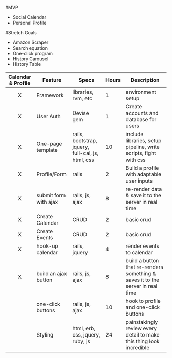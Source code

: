 #MVP* Social Calendar* Personal Profile  
#Stretch Goals* Amazon Scraper* Search equation* One-click program* History Carousel* History Table


| Calendar & Profile | Feature | Specs | Hours | Description
| :------------: | ------------- | ------------ | ------------ | ------------ |
| X | Framework  | libraries, rvm, etc | 1 | environment setup
| X | User Auth  | Devise gem | 1 | Create accounts and database for users
| X | One-page template| rails, bootstrap, jquery, full-cal, js, html, css| 10| include libraries, setup pipeline, write scripts, fight with css
| X | Profile/Form	| rails | 2 | Build a profile with adaptable user inputs
| X | submit form with ajax  | rails, js, ajax | 8 | re-render data & save it to the server in real time
| X | Create Calendar  | CRUD | 2 | basic crud
| X | Create Events  | CRUD | 2 | basic crud
| X | hook-up calendar  | rails, jquery | 4 | render events to calendar
| X | build an ajax button  | rails, js, ajax | 8 | build a button that re-renders something & saves it to the server in real time
|  |  one-click buttons | rails, js, ajax | 10 | hook to profile and one-click buttons
|  | Styling  | html, erb, css, jquery, ruby, js | 24 | painstakingly review every detail to make this thing look incredible
